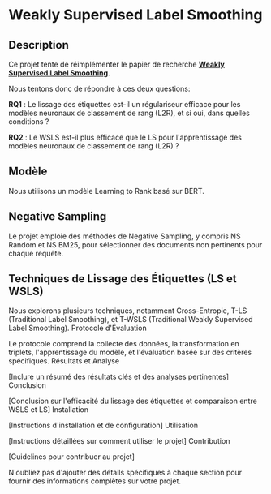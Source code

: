 # Weakly Supervised Label Smoothing
## Description

Ce projet tente de réimplémenter le papier de recherche [**Weakly Supervised Label Smoothing**](https://arxiv.org/abs/2012.08575). 

Nous tentons donc de répondre à ces deux questions: 

**RQ1** : Le lissage des étiquettes est-il un régulariseur efficace
pour les modèles neuronaux de classement de rang (L2R), et si
oui, dans quelles conditions ?

**RQ2** : Le WSLS est-il plus efficace que le LS pour
l'apprentissage des modèles neuronaux de classement de rang
(L2R) ?


## Modèle

Nous utilisons un modèle Learning to Rank basé sur BERT. 



## Negative Sampling

Le projet emploie des méthodes de Negative Sampling, y compris NS Random et NS BM25, pour sélectionner des documents non pertinents pour chaque requête.


## Techniques de Lissage des Étiquettes (LS et WSLS)

Nous explorons plusieurs techniques, notamment Cross-Entropie, T-LS (Traditional Label Smoothing), et T-WSLS (Traditional Weakly Supervised Label Smoothing).
Protocole d'Évaluation

Le protocole comprend la collecte des données, la transformation en triplets, l'apprentissage du modèle, et l'évaluation basée sur des critères spécifiques.
Résultats et Analyse

[Inclure un résumé des résultats clés et des analyses pertinentes]
Conclusion

[Conclusion sur l'efficacité du lissage des étiquettes et comparaison entre WSLS et LS]
Installation

[Instructions d'installation et de configuration]
Utilisation

[Instructions détaillées sur comment utiliser le projet]
Contribution

[Guidelines pour contribuer au projet]

N'oubliez pas d'ajouter des détails spécifiques à chaque section pour fournir des informations complètes sur votre projet.
